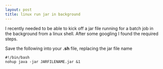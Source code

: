 ```yaml
---
layout: post
title: linux run jar in background
---
```


I recently needed to be able to kick off a jar file running for a batch
job in the background from a linux shell. After some googling I found
the required steps.








Save the following into your **.sh** file, replacing the jar file name










    #!/bin/bash
    nohup java -jar JARFILENAME.jar &1



 









